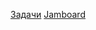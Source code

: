 [Задачи](https://opis-cdn.tinkoffjournal.ru/mercury/main___kittens.0a8iazlzhvsg.jpg)
[Jamboard](https://jamboard.google.com/d/1bap4prKxiLZH-Vg_zoGugWo1v5MdAPdRQbjkvSzJnHI/viewer?f=0)